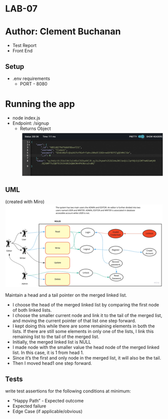 # LAB-07

# Author: Clement Buchanan

- Test Report
- Front End

## Setup

- .env requirements
  - PORT - 8080

# Running the app

- node index.js
- Endpoint: /signup
  - Returns Object
    ![Response](assets/response.jpg)


## UML

(created with Miro)
![Authentication UML](assets/auth-uml.jpg)


Maintain a head and a tail pointer on the merged linked list. 
- I choose the head of the merged linked list by comparing the first node of both linked lists. 
- I choose the smaller current node and link it to the tail of the merged list, and moving the current pointer of that list one step forward.
- I kept doing this while there are some remaining elements in both the lists. If there are still some elements in only one of the lists, I link this remaining list to the tail of the merged list.
- Initially, the merged linked list is NULL
- I made node with the smaller value the head node of the merged linked list. In this case, it is 1 from head 1.
- Since it’s the first and only node in the merged list, it will also be the tail.
- Then I moved head1 one step forward.

## Tests

write test assertions for the following conditions at minimum:

- “Happy Path” - Expected outcome
- Expected failure
- Edge Case (if applicable/obvious)
